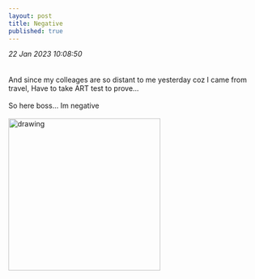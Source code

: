 ```yaml
---
layout: post
title: Negative
published: true
---
```

_22 Jan 2023 10:08:50_
<br>
<br>
<br>
And since my colleages are so distant to me yesterday coz I came from travel,
Have to take ART test to prove...
<br>
<br>
So here boss... Im negative
<br>
<br>
<img src="https://drive.google.com/uc?export=view&id=1Q4ha1d4w-Q0UwNAc2125rBNHQyqnljwf" alt="drawing" width="300"/>
